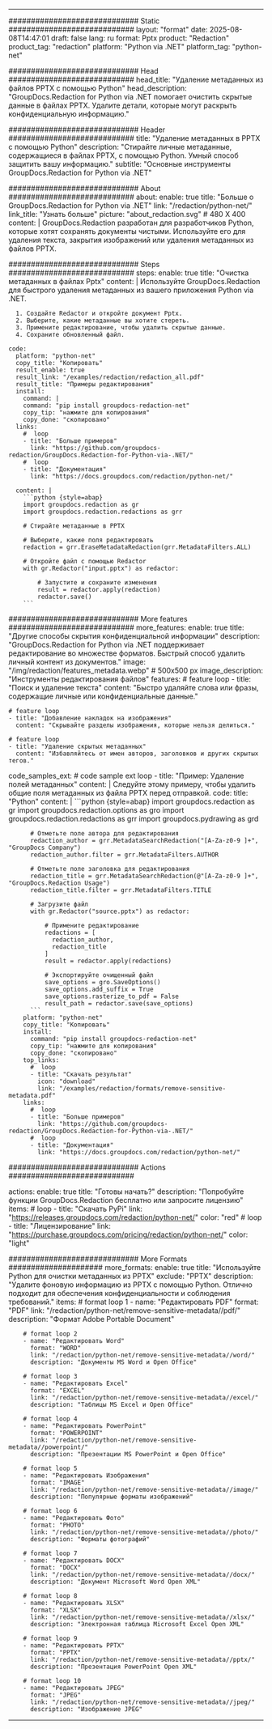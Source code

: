 
---
############################# Static ############################
layout: "format"
date:  2025-08-08T14:47:01
draft: false
lang: ru
format: Pptx
product: "Redaction"
product_tag: "redaction"
platform: "Python via .NET"
platform_tag: "python-net"

############################# Head ############################
head_title: "Удаление метаданных из файлов PPTX с помощью Python"
head_description: "GroupDocs.Redaction for Python via .NET помогает очистить скрытые данные в файлах PPTX. Удалите детали, которые могут раскрыть конфиденциальную информацию."

############################# Header ############################
title: "Удаление метаданных в PPTX с помощью Python" 
description: "Стирайте личные метаданные, содержащиеся в файлах PPTX, с помощью Python. Умный способ защитить вашу информацию."
subtitle: "Основные инструменты GroupDocs.Redaction for Python via .NET" 

############################# About ############################
about:
    enable: true
    title: "Больше о GroupDocs.Redaction for Python via .NET"
    link: "/redaction/python-net/"
    link_title: "Узнать больше"
    picture: "about_redaction.svg" # 480 X 400
    content: |
       GroupDocs.Redaction разработан для разработчиков Python, которые хотят сохранять документы чистыми. Используйте его для удаления текста, закрытия изображений или удаления метаданных из файлов PPTX.

############################# Steps ############################
steps:
    enable: true
    title: "Очистка метаданных в файлах Pptx"
    content: |
      Используйте GroupDocs.Redaction для быстрого удаления метаданных из вашего приложения Python via .NET.
      
      1. Создайте Redactor и откройте документ Pptx.
      2. Выберите, какие метаданные вы хотите стереть.
      3. Примените редактирование, чтобы удалить скрытые данные.
      4. Сохраните обновленный файл.
   
    code:
      platform: "python-net"
      copy_title: "Копировать"
      result_enable: true
      result_link: "/examples/redaction/redaction_all.pdf"
      result_title: "Примеры редактирования"
      install:
        command: |
        command: "pip install groupdocs-redaction-net"
        copy_tip: "нажмите для копирования"
        copy_done: "скопировано"
      links:
        #  loop
        - title: "Больше примеров"
          link: "https://github.com/groupdocs-redaction/GroupDocs.Redaction-for-Python-via-.NET/"
        #  loop
        - title: "Документация"
          link: "https://docs.groupdocs.com/redaction/python-net/"
          
      content: |
        ```python {style=abap}
        import groupdocs.redaction as gr
        import groupdocs.redaction.redactions as grr

        # Стирайте метаданные в PPTX

        # Выберите, какие поля редактировать
        redaction = grr.EraseMetadataRedaction(grr.MetadataFilters.ALL)

        # Откройте файл с помощью Redactor
        with gr.Redactor("input.pptx") as redactor:

            # Запустите и сохраните изменения
            result = redactor.apply(redaction)
            redactor.save()
        ```            


############################# More features ############################
more_features:
  enable: true
  title: "Другие способы скрытия конфиденциальной информации"
  description: "GroupDocs.Redaction for Python via .NET поддерживает редактирование во множестве форматов. Быстрый способ удалить личный контент из документов."
  image: "/img/redaction/features_metadata.webp" # 500x500 px
  image_description: "Инструменты редактирования файлов"
  features:
    # feature loop
    - title: "Поиск и удаление текста"
      content: "Быстро удаляйте слова или фразы, содержащие личные или конфиденциальные данные."

    # feature loop
    - title: "Добавление накладок на изображения"
      content: "Скрывайте разделы изображения, которые нельзя делиться."

    # feature loop
    - title: "Удаление скрытых метаданных"
      content: "Избавляйтесь от имен авторов, заголовков и других скрытых тегов."
      
  code_samples_ext:
    # code sample ext loop
    - title: "Пример: Удаление полей метаданных"
      content: |
        Следуйте этому примеру, чтобы удалить общие поля метаданных из файла PPTX перед отправкой.
      code:
        title: "Python"
        content: |
          ```python {style=abap}
          import groupdocs.redaction as gr
          import groupdocs.redaction.options as gro
          import groupdocs.redaction.redactions as grr
          import groupdocs.pydrawing as grd

          # Отметьте поле автора для редактирования
          redaction_author = grr.MetadataSearchRedaction("[A-Za-z0-9 ]+", "GroupDocs Company")
          redaction_author.filter = grr.MetadataFilters.AUTHOR

          # Отметьте поле заголовка для редактирования
          redaction_title = grr.MetadataSearchRedaction(@"[A-Za-z0-9 ]+", "GroupDocs.Redaction Usage")
          redaction_title.filter = grr.MetadataFilters.TITLE

          # Загрузите файл
          with gr.Redactor("source.pptx") as redactor:

              # Примените редактирование
              redactions = [
                redaction_author,
                redaction_title
              ]
              result = redactor.apply(redactions)

              # Экспортируйте очищенный файл
              save_options = gro.SaveOptions()
              save_options.add_suffix = True
              save_options.rasterize_to_pdf = False
              result_path = redactor.save(save_options)
          ```
        platform: "python-net"
        copy_title: "Копировать"
        install:
          command: "pip install groupdocs-redaction-net"
          copy_tip: "нажмите для копирования"
          copy_done: "скопировано"
        top_links:
          #  loop
          - title: "Скачать результат"
            icon: "download"
            link: "/examples/redaction/formats/remove-sensitive-metadata.pdf"
        links:
          #  loop
          - title: "Больше примеров"
            link: "https://github.com/groupdocs-redaction/GroupDocs.Redaction-for-Python-via-.NET/"
          #  loop
          - title: "Документация"
            link: "https://docs.groupdocs.com/redaction/python-net/"


############################# Actions ############################

actions:
  enable: true
  title: "Готовы начать?"
  description: "Попробуйте функции GroupDocs.Redaction бесплатно или запросите лицензию"
  items:
    #  loop
    - title: "Скачать PyPi"
      link: "https://releases.groupdocs.com/redaction/python-net/"
      color: "red"
        #  loop
    - title: "Лицензирование"
      link: "https://purchase.groupdocs.com/pricing/redaction/python-net/"
      color: "light"


############################# More Formats #####################
more_formats:
    enable: true
    title: "Используйте Python для очистки метаданных из PPTX"
    exclude: "PPTX"
    description: "Удалите фоновую информацию из PPTX с помощью Python. Отлично подходит для обеспечения конфиденциальности и соблюдения требований."
    items: 
        # format loop 1
        - name: "Редактировать PDF"
          format: "PDF"
          link: "/redaction/python-net/remove-sensitive-metadata//pdf/"
          description: "Формат Adobe Portable Document"

        # format loop 2
        - name: "Редактировать Word"
          format: "WORD"
          link: "/redaction/python-net/remove-sensitive-metadata//word/"
          description: "Документы MS Word и Open Office"
          
        # format loop 3
        - name: "Редактировать Excel"
          format: "EXCEL"
          link: "/redaction/python-net/remove-sensitive-metadata//excel/"
          description: "Таблицы MS Excel и Open Office"

        # format loop 4
        - name: "Редактировать PowerPoint"
          format: "POWERPOINT"
          link: "/redaction/python-net/remove-sensitive-metadata//powerpoint/"
          description: "Презентации MS PowerPoint и Open Office"

        # format loop 5
        - name: "Редактировать Изображения"
          format: "IMAGE"
          link: "/redaction/python-net/remove-sensitive-metadata//image/"
          description: "Популярные форматы изображений"

        # format loop 6
        - name: "Редактировать Фото"
          format: "PHOTO"
          link: "/redaction/python-net/remove-sensitive-metadata//photo/"
          description: "Форматы фотографий"

        # format loop 7
        - name: "Редактировать DOCX"
          format: "DOCX"
          link: "/redaction/python-net/remove-sensitive-metadata//docx/"
          description: "Документ Microsoft Word Open XML"
          
        # format loop 8
        - name: "Редактировать XLSX"
          format: "XLSX"
          link: "/redaction/python-net/remove-sensitive-metadata//xlsx/"
          description: "Электронная таблица Microsoft Excel Open XML"
          
        # format loop 9
        - name: "Редактировать PPTX"
          format: "PPTX"
          link: "/redaction/python-net/remove-sensitive-metadata//pptx/"
          description: "Презентация PowerPoint Open XML"

        # format loop 10
        - name: "Редактировать JPEG"
          format: "JPEG"
          link: "/redaction/python-net/remove-sensitive-metadata//jpeg/"
          description: "Изображение JPEG"


---